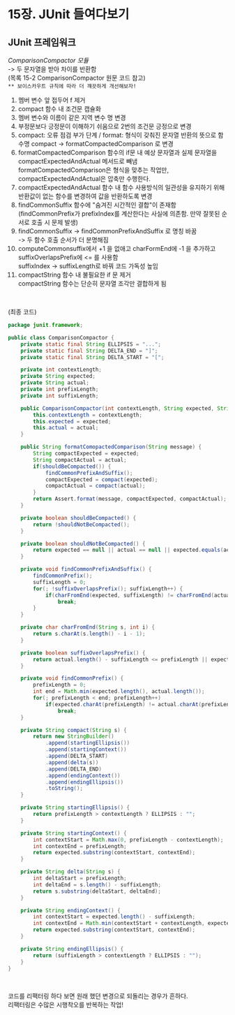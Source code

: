 # 15장. JUnit 들여다보기
## JUnit 프레임워크
_ComparisonCompactor 모듈_  
-> 두 문자열을 받아 차이를 반환함  
(목록 15-2 ComparisonCompactor 원문 코드 참고)  
`** 보이스카우트 규칙에 따라 더 꺠끗하게 개선해보자!`  
1. 멤버 변수 앞 접두어 f 제거
2. compact 함수 내 조건문 캡슐화
3. 멤버 변수와 이름이 같은 지역 변수 명 변경
4. 부정문보다 긍정문이 이해하기 쉬움으로 2번의 조건문 긍정으로 변경
5. compact: 오류 점검 부가 단계 / format: 형식이 갖춰진 문자열 반환의 뜻으로 함수명 compact -> formatCompactedComparison 로 변경
6. formatCompactedComparison 함수의 if문 내 예상 문자열과 실제 문자열을 compactExpectedAndActual 메서드로 빼냄  
   formatCompactedComparison은 형식을 맞추는 작업만, compactExpectedAndActual은 압축만 수행한다.
7. compactExpectedAndActual 함수 내 함수 사용방식의 일관성을 유지하기 위해 반환값이 없는 함수를 변경하여 값을 반환하도록 변경
8. findCommonSuffix 함수에 "숨겨진 시간적인 결합"이 존재함  
   (findCommonPrefix가 prefixIndex를 계산한다는 사실에 의존함. 만약 잘못된 순서로 호출 시 문제 발생)  
9. findCommonSuffix -> findCommonPrefixAndSuffix 로 명칭 바꿈  
    -> 두 함수 호출 순서가 더 분명해짐  
10. computeCommonsuffix에서 +1 을 없애고 charFormEnd에 -1 을 추가하고 suffixOverlapsPrefix에 <= 를 사용함  
    suffixIndex -> suffixLength로 바꿔 코드 가독성 높임  
11. compactString 함수 내 불필요한 if 문 제거  
    compactString 함수는 단순히 문자열 조각만 결합하게 됨  
<br/>

(최종 코드)  
```java
package junit.framework;

public class ComparisonCompactor {
    private static final String ELLIPSIS = "...";
    private static final String DELTA_END = "]";
    private static final String DELTA_START = "[";

    private int contextLength;
    private String expected;
    private String actual;
    private int prefixLength;
    private int suffixLength;

    public ComparisonCompactor(int contextLength, String expected, String actual) {
        this.contextLength = contextLength;
        this.expected = expected;
        this.actual = actual;
    }

    public String formatComopactedComparison(String message) {
        String compactExpected = expected;
        String compactActual = actual;
        if(shouldBeCompacted()) {
            findCommonPrefixAndSuffix();
            compactExpected = compact(expected);
            compactActual = compact(actual);
        }
        return Assert.format(message, compactExpected, compactActual);
    }

    private boolean shouldBeCompacted() {
        return !shouldNotBeCompacted();
    }

    private boolean shouldNotBeCompacted() {
        return expected == null || actual == null || expected.equals(actual);
    }

    private void findCommonPrefixAndSuffix() {
        findCommonPrefix();
        suffixLength = 0;
        for(; !suffixOverlapsPrefix(); suffixLength++) {
            if(charFromEnd(expected, suffixLength) != charFromEnd(actual, suffixLength))
                break;
        }
    }

    private char charFromEnd(String s, int i) {
        return s.charAt(s.length() - i - 1);
    }

    private boolean suffixOverlapsPrefix() {
        return actual.length() - suffixLength <= prefixLength || expected.length() - suffixLength <= prefixLength;
    }

    private void findCommonPrefix() {
        prefixLength = 0;
        int end = Math.min(expected.length(), actual.length());
        for(; prefixLength < end; prefixLength++)
            if(expected.charAt(prefixLength) != actual.charAt(prefixLength))
                break;
    }

    private String compact(String s) {
        return new StringBuilder()
            .append(startingEllipsis())
            .append(startingContext())
            .append(DELTA_START)
            .append(delta(s))
            .append(DELTA_END)
            .append(endingContext())
            .append(endingEllipsis())
            .toString();
    }

    private String startingEllipsis() {
        return prefixLength > contextLength ? ELLIPSIS : "";
    }

    private String startingContext() {
        int contextStart = Math.max(0, prefixLength - contextLength);
        int contextEnd = prefixLength;
        return expected.substring(contextStart, contextEnd);
    }

    private String delta(String s) {
        int deltaStart = prefixLength;
        int deltaEnd = s.length() - suffixLength;
        return s.substring(deltaStart, deltaEnd);
    }

    private String endingContext() {
        int contextStart = expected.length() - suffixLength;
        int contextEnd = Math.min(contextStart + contextLength, expected.length());
        return expected.substring(contextStart, contextEnd);
    }

    private String endingEllipsis() {
        return (suffixLength > contextLength ? ELLIPSIS : "");
    }
}
```  
<br/>

코드를 리팩터링 하다 보면 원래 했던 변경으로 되돌리는 경우가 흔하다.  
리팩터링은 수많은 시행착오를 반복하는 작업!  
